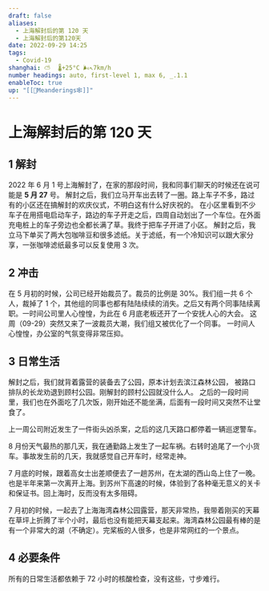 ```yaml
---
draft: false
aliases:
  - 上海解封后的第 120 天
  - 上海解封后的第120天
date: 2022-09-29 14:25
tags:
  - Covid-19
shanghai: ⛅️  🌡️+25°C 🌬️↖7km/h
number headings: auto, first-level 1, max 6, _.1.1
enableToc: true
up: "[[🙊Meanderings🕸️]]"
---
```


# 上海解封后的第 120 天

## 1 解封

2022 年 6 月 1 号上海解封了，在家的那段时间，我和同事们聊天的时候还在说可能是 **5 月 27** 号。
解封之后，我们立马开车出去转了一圈。路上车子不多，路过有的小区还在搞解封的欢庆仪式，不明白这有什么好庆祝的。
在小区里看到不少车子在用搭电启动车子，路边的车子开走之后，四周自动划出了一个车位。在外面充电桩上的车子旁边也全都长满了草。我终于把车子开进了小区。
解封之后，我立马下单买了两大包咖啡豆和很多滤纸。关于滤纸，有一个冷知识可以跟大家分享，一张咖啡滤纸最多可以反复使用 3 次。

## 2 冲击

在 5 月初的时候，公司已经开始裁员了。裁员的比例是 30%。我们组一共 6 个人，裁掉了 1 个，其他组的同事也都有陆陆续续的消失。之后又有两个同事陆续离职。一时间公司里人心惶惶，为此在 6 月底老板还开了一个安抚人心的大会。
这周（09-29）突然又来了一波裁员大潮，我们组又被优化了一个同事。
一时间人心惶惶，办公室的气氛变得非常压抑。

## 3 日常生活

解封之后，我们就背着露营的装备去了公园，原本计划去滨江森林公园，
被路口排队的长龙劝退到顾村公园。刚解封的顾村公园就没什么人。
之后的一段时间里，我们也在外面吃了几次饭，刚开始还不能坐满，后面有一段时间又突然不让堂食了。

上一周公司附近发生了一件街头凶杀案，之后的这几天路口都停着一辆巡逻警车。

8 月份天气最热的那几天，我在通勤路上发生了一起车祸。右转时追尾了一个小货车。事故发生前的几天，我就感觉自己开车时，经常走神。

7 月底的时候，跟着高女士出差顺便去了一趟苏州，在太湖的西山岛上住了一晚。也是半年来第一次离开上海。到苏州下高速的时候，体验到了各种毫无意义的关卡和保证书。回上海时，反而没有太多阻碍。

7 月初的时候，一起去了上海海湾森林公园露营，那天非常热，我带着刚买的天幕在草坪上折腾了半个小时，最后也没有能把天幕支起来。海湾森林公园最有棒的是有一个非常大的湖（不确定）。完桨板的人很多，也是非常网红的一个景点。

## 4 必要条件

所有的日常生活都依赖于 72 小时的核酸检查，没有这些，寸步难行。

